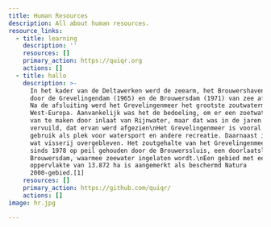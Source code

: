 ```yaml
---
title: Human Resources
description: All about human resources.
resource_links:
  - title: learning
    description: ''
    resources: []
    primary_action: https://quiqr.org
    actions: []
  - title: hallo
    description: >-
      In het kader van de Deltawerken werd de zeearm, het Brouwershavense gat,
      door de Grevelingendam (1965) en de Brouwersdam (1971) van zee afgesloten.
      Na de afsluiting werd het Grevelingenmeer het grootste zoutwatermeer van
      West-Europa. Aanvankelijk was het de bedoeling, om er een zoetwatermeer
      van te maken door inlaat van Rijnwater, maar dat was in de jaren 70 zo
      vervuild, dat ervan werd afgezien\nHet Grevelingenmeer is vooral in
      gebruik als plek voor watersport en andere recreatie. Daarnaast is er nog
      wat visserij overgebleven. Het zoutgehalte van het Grevelingenmeer wordt
      sinds 1978 op peil gehouden door de Brouwerssluis, een doorlaatsluis in de
      Brouwersdam, waarmee zeewater ingelaten wordt.\nEen gebied met een
      oppervlakte van 13.872 ha is aangemerkt als beschermd Natura
      2000-gebied.[1]
    resources: []
    primary_action: https://github.com/quiqr/
    actions: []
image: hr.jpg

---
```



















